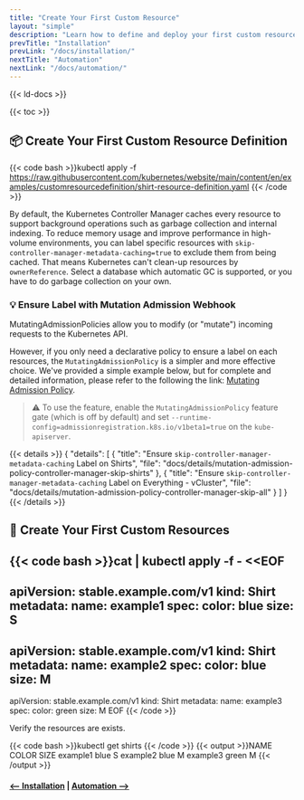 ```yaml
---
title: "Create Your First Custom Resource"
layout: "simple"
description: "Learn how to define and deploy your first custom resource using HariKube."
prevTitle: "Installation"
prevLink: "/docs/installation/"
nextTitle: "Automation"
nextLink: "/docs/automation/"
---
```


{{< ld-docs >}}

{{< toc >}}

## 📦 Create Your First Custom Resource Definition

{{< code bash >}}kubectl apply -f https://raw.githubusercontent.com/kubernetes/website/main/content/en/examples/customresourcedefinition/shirt-resource-definition.yaml
{{< /code >}}

By default, the Kubernetes Controller Manager caches every resource to support background operations such as garbage collection and internal indexing.
To reduce memory usage and improve performance in high-volume environments, you can label specific resources with `skip-controller-manager-metadata-caching=true` to exclude them from being cached. That means Kubernetes can't clean-up resources by `ownerReference`. Select a database which automatic GC is supported, or you have to do garbage collection on your own.

### 💡 Ensure Label with Mutation Admission Webhook

MutatingAdmissionPolicies allow you to modify (or "mutate") incoming requests to the Kubernetes API.

However, if you only need a declarative policy to ensure a label on each resources, the `MutatingAdmissionPolicy` is a simpler and more effective choice. We've provided a simple example below, but for complete and detailed information, please refer to the following the link: [Mutating Admission Policy](https://kubernetes.io/docs/reference/access-authn-authz/mutating-admission-policy).

> ⚠️ To use the feature, enable the `MutatingAdmissionPolicy` feature gate (which is off by default) and set `--runtime-config=admissionregistration.k8s.io/v1beta1=true` on the `kube-apiserver`.

{{< details >}}
{
    "details": [
        {
            "title": "Ensure `skip-controller-manager-metadata-caching` Label on Shirts",
            "file": "docs/details/mutation-admission-policy-controller-manager-skip-shirts"
        },
        {
            "title": "Ensure `skip-controller-manager-metadata-caching` Label on Everything - vCluster",
            "file": "docs/details/mutation-admission-policy-controller-manager-skip-all"
        }
    ]
}
{{< /details >}}

## 👕 Create Your First Custom Resources

{{< code bash >}}cat | kubectl apply -f - <<EOF
---
apiVersion: stable.example.com/v1
kind: Shirt
metadata:
  name: example1
spec:
  color: blue
  size: S
---
apiVersion: stable.example.com/v1
kind: Shirt
metadata:
  name: example2
spec:
  color: blue
  size: M
---
apiVersion: stable.example.com/v1
kind: Shirt
metadata:
  name: example3
spec:
  color: green
  size: M
EOF
{{< /code >}}

Verify the resources are exists.

{{< code bash >}}kubectl get shirts
{{< /code >}}
{{< output >}}NAME       COLOR   SIZE
example1   blue    S
example2   blue    M
example3   green   M
{{< /output >}}

#### [<-- Installation](/docs/installation/) | [Automation -->](/docs/automation/)